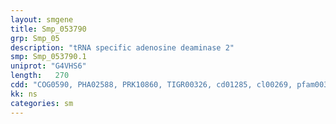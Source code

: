 ```yaml
---
layout: smgene
title: Smp_053790
grp: Smp_05
description: "tRNA specific adenosine deaminase 2"
smp: Smp_053790.1
uniprot: "G4VHS6"
length:   270
cdd: "COG0590, PHA02588, PRK10860, TIGR00326, cd01285, cl00269, pfam00383"
kk: ns
categories: sm
---
```

